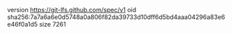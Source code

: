 version https://git-lfs.github.com/spec/v1
oid sha256:7a7a6a6e0d5748a0a806f82da39733d10dff6d5bd4aaa04296a83e6e46f0a1d5
size 7261
